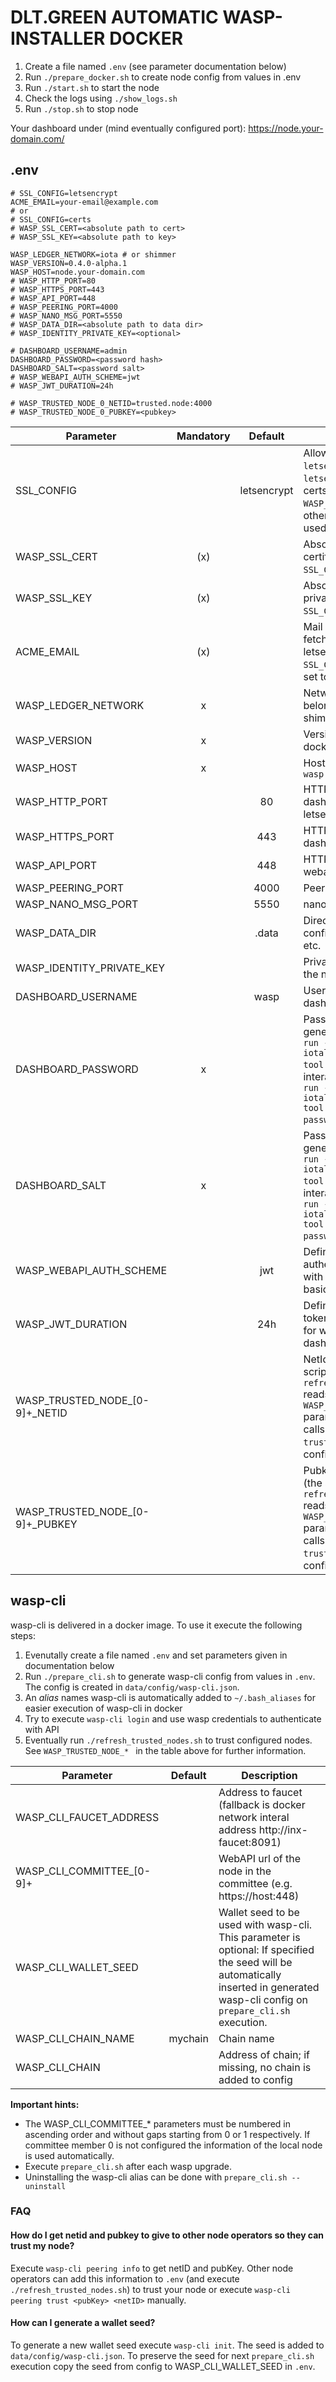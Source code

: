 # DLT.GREEN AUTOMATIC WASP-INSTALLER DOCKER

1. Create a file named `.env` (see parameter documentation below)
2. Run `./prepare_docker.sh` to create node config from values in .env
3. Run `./start.sh` to start the node
4. Check the logs using `./show_logs.sh`
5. Run `./stop.sh` to stop node

Your dashboard under (mind eventually configured port):
https://node.your-domain.com/
## .env

```
# SSL_CONFIG=letsencrypt
ACME_EMAIL=your-email@example.com
# or
# SSL_CONFIG=certs
# WASP_SSL_CERT=<absolute path to cert>
# WASP_SSL_KEY=<absolute path to key>

WASP_LEDGER_NETWORK=iota # or shimmer
WASP_VERSION=0.4.0-alpha.1
WASP_HOST=node.your-domain.com
# WASP_HTTP_PORT=80
# WASP_HTTPS_PORT=443
# WASP_API_PORT=448
# WASP_PEERING_PORT=4000
# WASP_NANO_MSG_PORT=5550
# WASP_DATA_DIR=<absolute path to data dir>
# WASP_IDENTITY_PRIVATE_KEY=<optional>

# DASHBOARD_USERNAME=admin
DASHBOARD_PASSWORD=<password hash>
DASHBOARD_SALT=<password salt>
# WASP_WEBAPI_AUTH_SCHEME=jwt
# WASP_JWT_DURATION=24h

# WASP_TRUSTED_NODE_0_NETID=trusted.node:4000
# WASP_TRUSTED_NODE_0_PUBKEY=<pubkey>
```

| Parameter                         | Mandatory |   Default   | Description                                                                                                                                                                                                        |
| --------------------------------- | :-------: | :---------: | ------------------------------------------------------------------------------------------------------------------------------------------------------------------------------------------------------------------ |
| SSL_CONFIG                        |           | letsencrypt | Allowed values: `certs`, `letsencrypt`. Default: `letsencrypt`. If set to certs `WASP_SSL_CERT` and `WASP_SSL_KEY` are used otherwise letsencrypt is used by default.                                              |
| WASP_SSL_CERT                     |    (x)    |             | Absolute path to SSL certificate (mandatory if `SSL_CONFIG=certs`)                                                                                                                                                 |
| WASP_SSL_KEY                      |    (x)    |             | Absolute path to SSL private key (mandatory if `SSL_CONFIG=certs`)                                                                                                                                                 |
| ACME_EMAIL                        |    (x)    |             | Mail address used to fetch SSL certificate from letsencrypt (mandatory if `SSL_CONFIG` not set or is set to `letsencrypt`).                                                                                        |
| WASP_LEDGER_NETWORK               |     x     |             | Network this wasp note belongs to (iota or shimmer)                                                                                                                                                                |
| WASP_VERSION                      |     x     |             | Version of `dltgreen/wasp` docker image to use                                                                                                                                                                     |
| WASP_HOST                         |     x     |             | Host domain name e.g. `wasp.dlt.green`                                                                                                                                                                             |
| WASP_HTTP_PORT                    |           |     80      | HTTP port to access dashboard. Must be 80 if letsencrypt is used.                                                                                                                                                  |
| WASP_HTTPS_PORT                   |           |     443     | HTTPS port to access dashboard                                                                                                                                                                                     |
| WASP_API_PORT                     |           |     448     | HTTPS port to access webapi                                                                                                                                                                                        |
| WASP_PEERING_PORT                 |           |    4000     | Peering port                                                                                                                                                                                                       |
| WASP_NANO_MSG_PORT                |           |    5550     | nano MSG port                                                                                                                                                                                                      |
| WASP_DATA_DIR                     |           |    .data    | Directory containing configuration, database etc.                                                                                                                                                                  |
| WASP_IDENTITY_PRIVATE_KEY         |           |             | Private key used to derive the node identity                                                                                                                                                                       |
| DASHBOARD_USERNAME                |           |    wasp     | Username to access dashboard                                                                                                                                                                                       |
| DASHBOARD_PASSWORD                |     x     |             | Password hash (can be generated with `docker run --rm -it iotaledger/hornet:2.0-rc tool pwd-hash` or non-interactively with `docker run --rm iotaledger/hornet:2.0-rc tool pwd-hash --json --password <password>`) |
| DASHBOARD_SALT                    |     x     |             | Password salt (can be generated with `docker run --rm -it iotaledger/hornet:2.0-rc tool pwd-hash` or non-interactively with `docker run --rm iotaledger/hornet:2.0-rc tool pwd-hash --json --password <password>`) |
| WASP_WEBAPI_AUTH_SCHEME           |           |     jwt     | Defines scheme of authentication of client with the wasp node e.g. basic or jwt                                                                                                                                    |
| WASP_JWT_DURATION                 |           |     24h     | Defines how log jwt tokens are valid (is used for webapi and dashboard)                                                                                                                                            |
| WASP_TRUSTED_NODE_\[0-9\]+_NETID  |           |             | NetId of trusted node (the script `refresh_trusted_nodes.sh` reads all `WASP_TRUSTED_NODE_*` parameters from `.env` and calls `wasp-cli peering trust` to trust the configured nodes.)                             |
| WASP_TRUSTED_NODE_\[0-9\]+_PUBKEY |           |             | Pubkey of trusted node (the script `refresh_trusted_nodes.sh` reads all `WASP_TRUSTED_NODE_*` parameters from `.env` and calls `wasp-cli peering trust` to trust the configured nodes.)                            |

## wasp-cli

wasp-cli is delivered in a docker image. To use it execute the following steps:

1. Evenutally create a file named `.env` and set parameters given in documentation below
2. Run `./prepare_cli.sh` to generate wasp-cli config from values in `.env`. The config is created in `data/config/wasp-cli.json`.
3. An _alias_ names wasp-cli is automatically added to `~/.bash_aliases` for easier execution of wasp-cli in docker
4. Try to execute `wasp-cli login` and use wasp credentials to authenticate with API
5. Eventually run `./refresh_trusted_nodes.sh` to trust configured nodes. See `WASP_TRUSTED_NODE_* ` in the table above for further information.

| Parameter                   | Default | Description                                                                                                                                                                        |
| --------------------------- | ------- | ---------------------------------------------------------------------------------------------------------------------------------------------------------------------------------- |
| WASP_CLI_FAUCET_ADDRESS     |         | Address to faucet (fallback is docker network interal address http://inx-faucet:8091)                                                                                              |
| WASP_CLI_COMMITTEE_\[0-9\]+ |         | WebAPI url of the node in the committee (e.g. https://host:448)                                                                                                                    |
| WASP_CLI_WALLET_SEED        |         | Wallet seed to be used with wasp-cli. This parameter is optional: If specified the seed will be automatically inserted in generated wasp-cli config on `prepare_cli.sh` execution. |
| WASP_CLI_CHAIN_NAME         | mychain | Chain name                                                                                                                                                                         |
| WASP_CLI_CHAIN              |         | Address of chain; if missing, no chain is added to config                                                                                                                          |

**Important hints:**
- The WASP_CLI_COMMITTEE_* parameters must be numbered in ascending order and without gaps starting from 0 or 1 respectively. If committee member 0 is not configured the information of the local node is used automatically.
- Execute `prepare_cli.sh` after each wasp upgrade.
- Uninstalling the wasp-cli alias can be done with `prepare_cli.sh --uninstall`

### FAQ

#### How do I get netid and pubkey to give to other node operators so they can trust my node?
Execute `wasp-cli peering info` to get netID and pubKey. Other node operators can add this information to `.env` (and execute `./refresh_trusted_nodes.sh`) to trust your node or execute `wasp-cli peering trust <pubKey> <netID>` manually.

#### How can I generate a wallet seed?
To generate a new wallet seed execute `wasp-cli init`. The seed is added to `data/config/wasp-cli.json`. To preserve the seed for next `prepare_cli.sh` execution copy the seed from config to WASP_CLI_WALLET_SEED in `.env`.